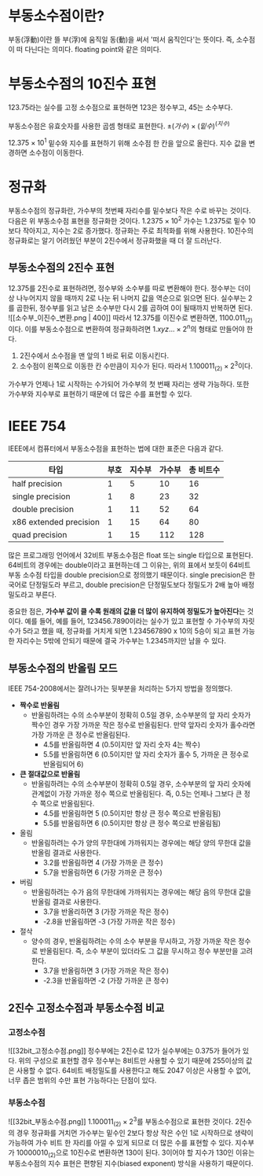 # 부동소수점이란?
부동(浮動)이란 뜰 부(浮)에 움직일 동(動)을 써서 '떠서 움직인다'는 뜻이다. 즉, 소수점이 떠 다닌다는 의미다. floating point와 같은 의미다.
# 부동소수점의 10진수 표현
123.75라는 실수를 고정 소수점으로 표현하면 123은 정수부고, 45는 소수부다.

부동소수점은 유효숫자를 사용한 곱셈 형태로 표현한다.
$\pm (가수) \times (밑수)^{(지수)}$

$12.375 \times 10^{1}$
밑수와 지수를 표현하기 위해 소수점 한 칸을 앞으로 올린다. 지수 값을 변경하면 소수점이 이동한다.
# 정규화
부동소수점의 정규화란, 가수부의 첫번째 자리수를 밑수보다 작은 수로 바꾸는 것이다. 다음은 위 부동소수점 표현을 정규화한 것이다.
$1.2375 \times 10^{2}$
가수는 1.2375로 밑수 10보다 작아지고, 지수는 2로 증가했다.
정규화는 주로 최적화를 위해 사용한다. 10진수의 정규화로는 알기 어려웠던 부분이 2진수에서 정규화했을 때 더 잘 드러난다.
## 부동소수점의 2진수 표현
12.375를 2진수로 표현하려면, 정수부와 소수부를 따로 변환해야 한다.
정수부는 더이상 나누어지지 않을 때까지 2로 나눈 뒤 나머지 값을 역순으로 읽으면 된다.
실수부는 2를 곱한뒤, 정수부를 읽고 남은 소수부만 다시 2를 곱하여 0이 될때까지 반복하면 된다.
![[소수부_이진수_변환.png | 400]]
따라서 12.375를 이진수로 변환하면, $1100.011_{(2)}$이다.
이를 부동소수점으로 변환하여 정규화하려면 $1.xyz... \times 2^{n}$의 형태로 만들어야 한다.
1. 2진수에서 소수점을 맨 앞의 1 바로 뒤로 이동시킨다.
2. 소수점이 왼쪽으로 이동한 칸 수만큼이 지수가 된다.
따라서 $1.100011_{(2)} \times 2^{3}$이다.

가수부가 언제나 1로 시작하는 수가되어 가수부의 첫 번째 자리는 생략 가능하다. 또한 가수부와 지수부로 표현하기 때문에 더 많은 수를 표현할 수 있다.
# IEEE 754
IEEE에서 컴퓨터에서 부동소수점을 표현하는 법에 대한 표준은 다음과 같다.

| 타입                     | 부호  | 지수부 | 가수부 | 총 비트수 |
| ---------------------- | --- | --- | --- | ----- |
| half precision         | 1   | 5   | 10  | 16    |
| single precision       | 1   | 8   | 23  | 32    |
| double precision       | 1   | 11  | 52  | 64    |
| x86 extended precision | 1   | 15  | 64  | 80    |
| quad precision         | 1   | 15  | 112 | 128   |
많은 프로그래밍 언어에서 32비트 부동소수점은 float 또는 single 타입으로 표현된다.
64비트의 경우에는 double이라고 표현하는데 그 이유는, 위의 표에서 보듯이 64비트 부동 소수점 타입을 double precision으로 정의했기 때문이다.
single precision은 한국어로 단정밀도라 부르고, double precision은 단정밀도보다 정밀도가 2배 높아 배정밀도라고 부른다.

중요한 점은, **가수부 값이 클 수록 원래의 값을 더 많이 유지하여 정밀도가 높아진다**는 것이다.
예를 들어, 예를 들어, 123456.7890이라는 실수가 있고 표현할 수 가수부의 자릿수가 5라고 했을 때, 정규화를 거치게 되면 1.234567890 x 10의 5승이 되고 표현 가능한 자리수는 5밖에 안되기 때문에 결국 가수부는 1.2345까지만 남을 수 있다.
## 부동소수점의 반올림 모드
IEEE 754-2008에서는 잘려나가는 뒷부분을 처리하는 5가지 방법을 정의했다.
- **짝수로 반올림**
	- 반올림하려는 수의 소수부분이 정확히 0.5일 경우, 소수부분의 앞 자리 숫자가 짝수인 경우 가장 가까운 작은 정수로 반올림된다. 만약 앞자리 숫자가 홀수라면 가장 가까운 큰 정수로 반올림된다.
	    - 4.5를 반올림하면 4 (0.5이지만 앞 자리 숫자 4는 짝수)
	    - 5.5를 반올림하면 6 (0.5이지만 앞 자리 숫자가 홀수 5, 가까운 큰 정수로 반올림되어 6)
- **큰 절대값으로 반올림**
	- 반올림하려는 수의 소수부분이 정확히 0.5일 경우, 소수부분의 앞 자리 숫자에 관계없이 가장 가까운 정수 쪽으로 반올림된다. 즉, 0.5는 언제나 그보다 큰 정수 쪽으로 반올림된다.
	    - 4.5를 반올림하면 5 (0.5이지만 항상 큰 정수 쪽으로 반올림됨)
	    - 5.5를 반올림하면 6 (0.5이지만 항상 큰 정수 쪽으로 반올림됨)
- 올림
	- 반올림하려는 수가 양의 무한대에 가까워지는 경우에는 해당 양의 무한대 값을 반올림 결과로 사용한다.
	    - 3.2를 반올림하면 4 (가장 가까운 큰 정수)
	    - 5.7을 반올림하면 6 (가장 가까운 큰 정수)
- 버림
	- 반올림하려는 수가 음의 무한대에 가까워지는 경우에는 해당 음의 무한대 값을 반올림 결과로 사용한다.
	    - 3.7을 반올리하면 3 (가장 가까운 작은 정수)
	    - -2.8을 반올림하면 -3 (가장 가까운 작은 정수)
- 절삭
	- 양수의 경우, 반올림하려는 수의 소수 부분을 무시하고, 가장 가까운 작은 정수로 반올림된다. 즉, 소수 부분이 있더라도 그 값을 무시하고 정수 부분만을 고려한다.
	    - 3.7을 반올림하면 3 (가장 가까운 작은 정수)
	    - -2.3을 반올림하면 -2 (가장 가까운 큰 정수)
## 2진수 고정소수점과 부동소수점 비교
### 고정소수점
![[32bit_고정소수점.png]]
정수부에는 2진수로 12가 실수부에는 0.375가 들어가 있다. 위의 구성으로 표현할 경우 정수부는 8비트만 사용할 수 있기 때문에 255이상의 값은 사용할 수 없다. 64비트 배정밀도를 사용한다고 해도 2047 이상은 사용할 수 없어, 너무 좁은 범위의 수만 표현 가능하다는 단점이 있다.
### 부동소수점
![[32bit_부동소수점.png]]
$1.100011_{(2)} \times 2^{3}$를 부동소수점으로 표현한 것이다. 2진수의 경우 정규화를 거치먼 가수부는 밑수인 2보다 항상 작은 수인 1로 시작하므로 생략이 가능하여 가수 비트 한 자리를 아낄 수 있게 되므로 더 많은 수를 표현할 수 있다.
지수부가 $10000010_{(2)}$으로 10진수로 변환하면 130이 된다. 3이어야 할 지수가 130인 이유는 부동소수점의 지수 표현은 편향된 지수(biased exponent) 방식을 사용하기 때문이다.